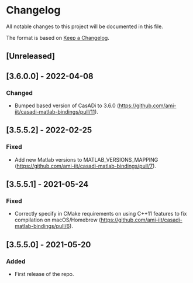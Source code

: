 # Changelog
All notable changes to this project will be documented in this file.

The format is based on [Keep a Changelog](https://keepachangelog.com/en/1.0.0/).

## [Unreleased]

## [3.6.0.0] - 2022-04-08

### Changed

- Bumped based version of CasADi to 3.6.0 (https://github.com/ami-iit/casadi-matlab-bindings/pull/11).


## [3.5.5.2] - 2022-02-25

### Fixed

- Add new Matlab versions to MATLAB_VERSIONS_MAPPING (https://github.com/ami-iit/casadi-matlab-bindings/pull/7).

## [3.5.5.1] - 2021-05-24

### Fixed
- Correctly specify in CMake requirements on using C++11 features to fix compilation on macOS/Homebrew (https://github.com/ami-iit/casadi-matlab-bindings/pull/6).

## [3.5.5.0] - 2021-05-20

### Added
- First release of the repo.


